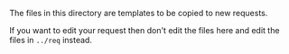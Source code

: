 The files in this directory are templates to be copied to new requests.

If you want to edit your request then don't edit the files here and edit the files in `../req` instead.
